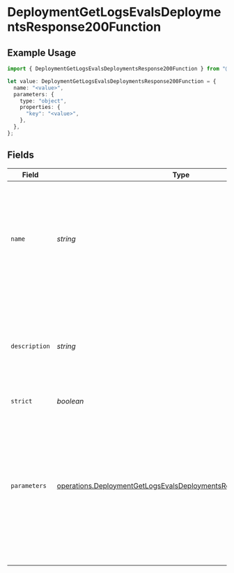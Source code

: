 # DeploymentGetLogsEvalsDeploymentsResponse200Function

## Example Usage

```typescript
import { DeploymentGetLogsEvalsDeploymentsResponse200Function } from "@orq-ai/node/models/operations";

let value: DeploymentGetLogsEvalsDeploymentsResponse200Function = {
  name: "<value>",
  parameters: {
    type: "object",
    properties: {
      "key": "<value>",
    },
  },
};
```

## Fields

| Field                                                                                                                                                  | Type                                                                                                                                                   | Required                                                                                                                                               | Description                                                                                                                                            |
| ------------------------------------------------------------------------------------------------------------------------------------------------------ | ------------------------------------------------------------------------------------------------------------------------------------------------------ | ------------------------------------------------------------------------------------------------------------------------------------------------------ | ------------------------------------------------------------------------------------------------------------------------------------------------------ |
| `name`                                                                                                                                                 | *string*                                                                                                                                               | :heavy_check_mark:                                                                                                                                     | The name of the function to be called. Must be a-z, A-Z, 0-9, or contain underscores and dashes, with a maximum length of 64.                          |
| `description`                                                                                                                                          | *string*                                                                                                                                               | :heavy_minus_sign:                                                                                                                                     | A description of what the function does, used by the model to choose when and how to call the function.                                                |
| `strict`                                                                                                                                               | *boolean*                                                                                                                                              | :heavy_minus_sign:                                                                                                                                     | N/A                                                                                                                                                    |
| `parameters`                                                                                                                                           | [operations.DeploymentGetLogsEvalsDeploymentsResponse200Parameters](../../models/operations/deploymentgetlogsevalsdeploymentsresponse200parameters.md) | :heavy_check_mark:                                                                                                                                     | The parameters the functions accepts, described as a JSON Schema object. <br/><br/> Omitting `parameters` defines a function with an empty parameter list. |